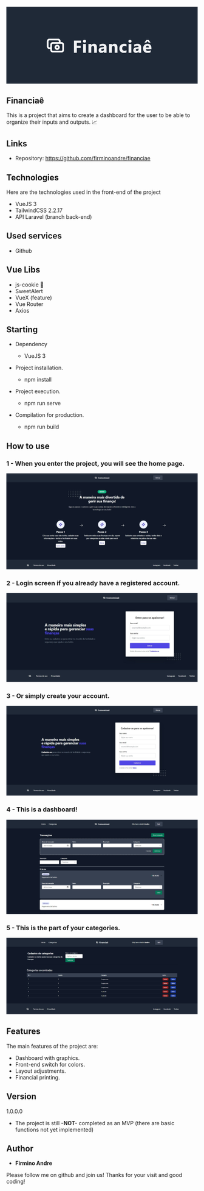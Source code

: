 ![Logo of the project](https://github.com/firminoandre/financiae/blob/front-end/public/readme/logobanner.png)


## Financiaê
This is a project that aims to create a dashboard for the user to be able to organize their inputs and outputs. 📈

## Links
  - Repository: https://github.com/firminoandre/financiae

## Technologies 

Here are the technologies used in the front-end of the project

* VueJS 3
* TailwindCSS 2.2.17
* API Laravel (branch back-end)

## Used services

* Github

## Vue Libs

* js-cookie 🍪
* SweetAlert 
* VueX (feature)
* Vue Router
* Axios


## Starting

* Dependency
  - VueJS 3

* Project installation.
  - npm install
  
* Project execution.
  - npm run serve
  
* Compilation for production.
  - npm run build
  


## How to use

### 1 - When you enter the project, you will see the home page.

![Homepage image](https://raw.githubusercontent.com/firminoandre/financiae/front-end/public/readme/home.png)

### 2 - Login screen if you already have a registered account.

![Login](https://raw.githubusercontent.com/firminoandre/financiae/front-end/public/readme/login.png)

### 3 - Or simply create your account.

![Sign up](https://raw.githubusercontent.com/firminoandre/financiae/front-end/public/readme/cadastro.png)

### 4 - This is a dashboard!

![Dashboard](https://raw.githubusercontent.com/firminoandre/financiae/front-end/public/readme/dash.png)


### 5 - This is the part of your categories.

![Dashboard](https://raw.githubusercontent.com/firminoandre/financiae/front-end/public/readme/categorias.png)


## Features

The main features of the project are:
 - Dashboard with graphics.
 - Front-end switch for colors.
 - Layout adjustments.
 - Financial printing.


  ## Version

  1.0.0.0
  - The project is still **-NOT-** completed as an MVP (there are basic functions not yet implemented)


  ## Author

  * **Firmino Andre** 

  Please follow me on github and join us!
  Thanks for your visit and good coding!
